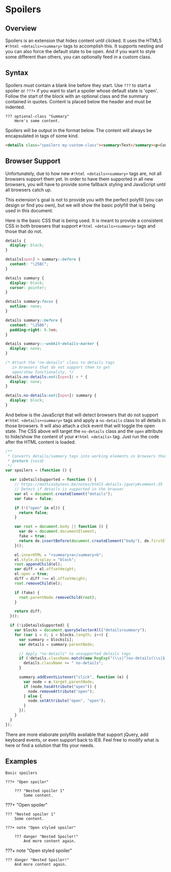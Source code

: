 # Spoilers

## Overview

Spoilers is an extension that hides content until clicked. It uses the HTML5 `#!html <details><summary>` tags to accomplish this.  It supports nesting and you can also force the default state to be open. And if you want to style some different than others, you can optionally feed in a custom class.

## Syntax

Spoilers must contain a blank line before they start. Use `???` to start a spoiler or `???+` if you want to start a spoiler whose default state is 'open'.  Follow the start of the block with an optional class and the summary contained in quotes. Content is placed below the header and must be indented.

```
??? optional-class "Summary"
    Here's some content.
```

Spoilers will be output in the format below. The content will always be encapsulated in tags of some kind.

```html
<details class="spoilers my-custom-class"><summary>Text</summary><p>Content</p></details>
```

## Browser Support

Unfortunately, due to how new `#!html <details><summary>` tags are, not all browsers support them yet.  In order to have them supported in all new browsers, you will have to provide some fallback styling and JavaScript until all browsers catch up.

This extension's goal is not to provide you with the perfect polyfill (you can design or find you own), but we will show the basic polyfill that is being used in this document.

Here is the basic CSS that is being used.  It is meant to provide a consistent CSS in both browsers that support `#!html <details><summary>` tags and those that do not.

```css
details {
  display: block;
}

details[open] > summary::before {
  content: "\25BC";
}

details summary {
  display: block;
  cursor: pointer;
}

details summary:focus {
  outline: none;
}

details summary::before {
  content: "\25B6";
  padding-right: 0.5em;
}

details summary::-webkit-details-marker {
  display: none;
}

/* Attach the "no-details" class to details tags
   in browsers that do not support them to get
   open/show functionality. */
details.no-details:not([open]) > * {
  display: none;
}

details.no-details:not([open]) summary {
  display: block;
}
```

And below is the JavaScript that will detect browsers that do not support `#!html <details><summary>` tags and apply a `no-details` class to all details in those browsers. It will also attach a click event that will toggle the open state. The CSS above will target the `no-details` class and the `open` attribute to hide/show the content of your `#!html <details>` tag. Just run the code after the HTML content is loaded.

```js
/**
 * Converts details/summary tags into working elements in browsers that don't yet support them.
 * @return {void}
 */
var spoilers = (function () {

  var isDetailsSupported = function () {
    // https://mathiasbynens.be/notes/html5-details-jquery#comment-35
    // Detect if details is supported in the browser
    var el = document.createElement("details");
    var fake = false;

    if (!("open" in el)) {
      return false;
    }

    var root = document.body || function () {
      var de = document.documentElement;
      fake = true;
      return de.insertBefore(document.createElement("body"), de.firstElementChild || de.firstChild);
    }();

    el.innerHTML = "<summary>a</summary>b";
    el.style.display = "block";
    root.appendChild(el);
    var diff = el.offsetHeight;
    el.open = true;
    diff = diff !== el.offsetHeight;
    root.removeChild(el);

    if (fake) {
      root.parentNode.removeChild(root);
    }

    return diff;
  }();

  if (!isDetailsSupported) {
    var blocks = document.querySelectorAll("details>summary");
    for (var i = 0; i < blocks.length; i++) {
      var summary = blocks[i];
      var details = summary.parentNode;

      // Apply "no-details" to unsupported details tags
      if (!details.className.match(new RegExp("(\\s|^)no-details(\\s|$)"))) {
        details.className += " no-details";
      }

      summary.addEventListener("click", function (e) {
        var node = e.target.parentNode;
        if (node.hasAttribute("open")) {
          node.removeAttribute("open");
        } else {
          node.setAttribute("open", "open");
        }
      });
    }
  }
});
```

There are more elaborate polyfills available that support jQuery, add keyboard events, or even support back to IE8. Feel free to modify what is here or find a solution that fits your needs. 

## Examples

```
Basic spoilers

???+ "Open spoiler"

    ??? "Nested spoiler 1"
        Some content.
```

???+ "Open spoiler"

    ??? "Nested spoiler 1"
        Some content.

```
???+ note "Open styled spoiler"

    ??? danger "Nested Spoiler!"
        And more content again.
```

???+ note "Open styled spoiler"

    ??? danger "Nested Spoiler!"
        And more content again.

